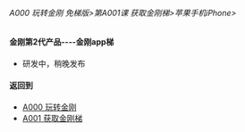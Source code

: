 ###### A000 玩转金刚 免梯版>第A001课 获取金刚梯>苹果手机iPhone>

#### 金刚第2代产品----金刚app梯

- 研发中，稍晚发布

#### 返回到
- [A000 玩转金刚](https://github.com/a2zitpro/web/blob/master/LadderFree/main.md)
- [A001 获取金刚梯](https://github.com/a2zitpro/web/blob/master/LadderFree/GetLadder/GetLadder.md)
